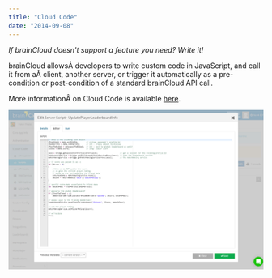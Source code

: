 ```yaml
---
title: "Cloud Code"
date: "2014-09-08"
---
```


_If brainCloud doesn't support a feature you need? Write it!_

brainCloud allowsÂ developers to write custom code in JavaScript, and call it from aÂ client, another server, or trigger it automatically as a pre-condition or post-condition of a standard brainCloud API call.

More informationÂ on Cloud Code is available [here](/api/cc).

[![brainCloud](images/brainCloud_dashboard_scriptEdit.jpg)](images/brainCloud_dashboard_scriptEdit.jpg)
